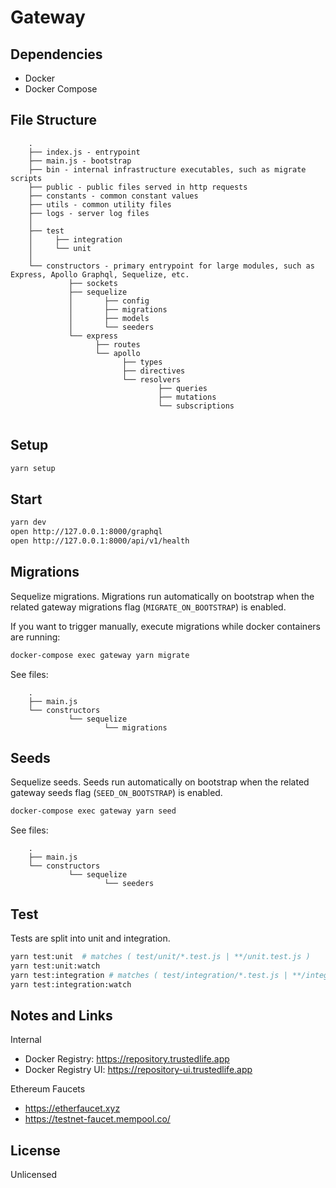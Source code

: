 # Gateway

## Dependencies
- Docker
- Docker Compose


## File Structure

```
    .
    ├── index.js - entrypoint
    ├── main.js - bootstrap
    ├── bin - internal infrastructure executables, such as migrate scripts
    ├── public - public files served in http requests
    ├── constants - common constant values
    ├── utils - common utility files
    ├── logs - server log files
    │
    ├── test
    │     ├── integration
    │     └── unit
    │
    └── constructors - primary entrypoint for large modules, such as Express, Apollo Graphql, Sequelize, etc.
             ├── sockets
             ├── sequelize
             │       ├── config
             │       ├── migrations
             │       ├── models
             │       └── seeders
             └── express
                   ├── routes
                   └── apollo
                         ├── types
                         ├── directives
                         └── resolvers
                                 ├── queries
                                 ├── mutations
                                 └── subscriptions


```


## Setup

```bash
yarn setup
```

## Start

```bash
yarn dev
open http://127.0.0.1:8000/graphql
open http://127.0.0.1:8000/api/v1/health
```


## Migrations

Sequelize migrations. Migrations run automatically on bootstrap when the related gateway migrations flag (`MIGRATE_ON_BOOTSTRAP`) is enabled.

If you want to trigger manually, execute migrations while docker containers are running:
```bash
docker-compose exec gateway yarn migrate
```

See files:
```
    .
    ├── main.js
    └── constructors
             └── sequelize
                     └── migrations

```


## Seeds

Sequelize seeds. Seeds run automatically on bootstrap when the related gateway seeds flag (`SEED_ON_BOOTSTRAP`) is enabled.

```bash
docker-compose exec gateway yarn seed
```



See files:
```
    .
    ├── main.js
    └── constructors
             └── sequelize
                     └── seeders

```


## Test

Tests are split into unit and integration.

```bash
yarn test:unit  # matches ( test/unit/*.test.js | **/unit.test.js )
yarn test:unit:watch
yarn test:integration # matches ( test/integration/*.test.js | **/integration.test.js )
yarn test:integration:watch
```


## Notes and Links

Internal
- Docker Registry: https://repository.trustedlife.app
- Docker Registry UI: https://repository-ui.trustedlife.app

Ethereum Faucets
- https://etherfaucet.xyz
- https://testnet-faucet.mempool.co/


## License

Unlicensed
